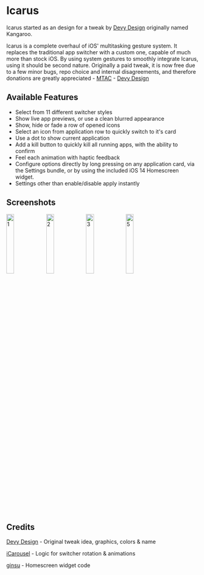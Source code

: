 # Icarus

Icarus started as an design for a tweak by [Devy Design](https://twitter.com/Devy_Design) originally named Kangaroo.

Icarus is a complete overhaul of iOS' multitasking gesture system. It replaces the traditional app switcher with a custom one, capable of much more than stock iOS. By using system gestures to smoothly integrate Icarus, using it should be second nature. Originally a paid tweak, it is now free due to a few minor bugs, repo choice and internal disagreements, and therefore donations are greatly appreciated - [MTAC](https://www.buymeacoffee.com/mtac) - [Devy Design](https://www.buymeacoffee.com/devydesign)

## Available Features

* Select from 11 different switcher styles
* Show live app previews, or use a clean blurred appearance
* Show, hide or fade a row of opened icons
* Select an icon from application row to quickly switch to it's card
* Use a dot to show current application
* Add a kill button to quickly kill all running apps, with the ability to confirm
* Feel each animation with haptic feedback
* Configure options directly by long pressing on any application card, via the Settings bundle, or by using the included iOS 14 Homescreen widget.
* Settings other than enable/disable apply instantly

## Screenshots

<div class="row" float="left">
    <img src="https://mtac.app/repo/assets/com.mtac.icarus/screenshot/1.png" alt="1" style="height: 20%; width:20%;"/>
    <img src="https://mtac.app/repo/assets/com.mtac.icarus/screenshot/2.png" alt="2" style="height: 20%; width:20%;"/>
    <img src="https://mtac.app/repo/assets/com.mtac.icarus/screenshot/3.png" alt="3" style="height: 20%; width:20%;"/>
    <img src="https://mtac.app/repo/assets/com.mtac.icarus/screenshot/5.png" alt="5" style="height: 20%; width:20%;"/>
</div>

## Credits

[Devy Design](https://twitter.com/Devy_Design) - Original tweak idea, graphics, colors & name

[iCarousel](https://github.com/nicklockwood/iCarousel) - Logic for switcher rotation & animations

[ginsu](https://twitter.com/ginsudev) - Homescreen widget code
